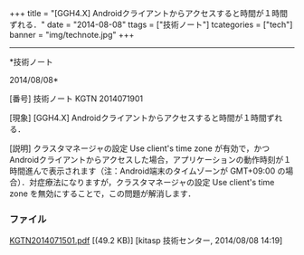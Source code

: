 ﻿+++
title = "[GGH4.X] Androidクライアントからアクセスすると時間が１時間ずれる．"
date = "2014-08-08"
ttags = ["技術ノート"]
tcategories = ["tech"]
banner = "img/technote.jpg"
+++

-----------------------------------------------------------------------------------------------------------------------------

*技術ノート

2014/08/08*


[番号]
技術ノート KGTN 2014071901

[現象]
[GGH4.X] Androidクライアントからアクセスすると時間が１時間ずれる．

[説明]
クラスタマネージャの設定 Use client's time zone
が有効で，かつAndroidクライアントからアクセスした場合，アプリケーションの動作時刻が１時間進んで表示されます（注：Android端末のタイムゾーンが
GMT+09:00 の場合）．対症療法になりますが，クラスタマネージャの設定 Use
client's time zone を無効にすることで，この問題が解消します．


### ファイル

 
 


[KGTN2014071501.pdf](http://techreport.kitasp.net/attachments/download/1708/KGTN2014071501.pdf)
 [(49.2 KB)] [kitasp 技術センター, 2014/08/08
14:19]


 


 

